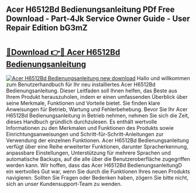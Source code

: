 ## Acer H6512Bd Bedienungsanleitung PDf Free Download - Part-4Jk Service Owner Guide - User Repair Edition bG3mZ

# <h2><a href="http://df0she.blite.top/?on=Acer+H6512Bd+Bedienungsanleitung">🔗Download 👉🔴 Acer H6512Bd Bedienungsanleitung</a></h2>

[![Acer H6512Bd Bedienungsanleitung new download](https://i.imgur.com/lujVjoI.png)](http://df0she.blite.top/?on=Acer+H6512Bd+Bedienungsanleitung)
Hallo und willkommen zum Benutzerhandbuch für Ihr neu installiertes Acer H6512Bd Bedienungsanleitung. Dieser Leitfaden soll Ihnen helfen, das Beste aus Ihrem Produkt herauszuholen, indem er einen umfassenden Überblick über seine Merkmale, Funktionen und Vorteile bietet. Sie finden klare Anweisungen für Betrieb, Wartung und Fehlerbehebung. Bevor Sie Ihr Acer H6512Bd Bedienungsanleitung in Betrieb nehmen, nehmen Sie sich die Zeit, dieses Handbuch gründlich durchzulesen. Es enthält wertvolle Informationen zu den Merkmalen und Funktionen des Produkts sowie Einrichtungsanweisungen und Schritt-für-Schritt-Anleitungen zur Verwendung der einzelnen Funktionen. Acer H6512Bd Bedienungsanleitung verfügt über eine Reihe erweiterter Funktionen, darunter Spracherkennung, anpassbare Einstellungen, Unterstützung für mehrere Sprachen und automatische Backups, auf die alle über die Benutzeroberfläche zugegriffen werden kann. Wir hoffen, dass das Acer H6512Bd BedienungsanleitungD ein wertvolles Gut war, wenn Sie durch die Funktionen Ihres neuen Produkts navigieren. Sollten Sie Fragen oder Bedenken haben, zögern Sie bitte nicht, sich an unser Kundensupport-Team zu wenden.
